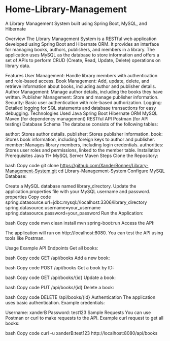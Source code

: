 # Home-Library-Management
A Library Management System built using Spring Boot, MySQL, and Hibernate

Overview
The Library Management System is a RESTful web application developed using Spring Boot and Hibernate ORM. It provides an interface for managing books, authors, publishers, and members in a library. The application uses MySQL as the database to store information and offers a set of APIs to perform CRUD (Create, Read, Update, Delete) operations on library data.

Features
User Management: Handle library members with authentication and role-based access.
Book Management: Add, update, delete, and retrieve information about books, including author and publisher details.
Author Management: Manage author details, including the books they have written.
Publisher Management: Store and manage publisher information.
Security: Basic user authentication with role-based authorization.
Logging: Detailed logging for SQL statements and database transactions for easy debugging.
Technologies Used
Java
Spring Boot
Hibernate ORM
MySQL
Maven (for dependency management)
RESTful API
Postman (for API testing)
Database Schema
The database consists of the following tables:

author: Stores author details.
publisher: Stores publisher information.
book: Stores book information, including foreign keys to author and publisher.
member: Manages library members, including login credentials.
authorities: Stores user roles and permissions, linked to the member table.
Installation
Prerequisites
Java 11+
MySQL Server
Maven
Steps
Clone the Repository:

bash
Copy code
git clone https://github.com/XanderBonner/Library-Management-System.git
cd Library-Management-System
Configure MySQL Database:

Create a MySQL database named library_directory.
Update the application.properties file with your MySQL username and password.
properties
Copy code
spring.datasource.url=jdbc:mysql://localhost:3306/library_directory
spring.datasource.username=your_username
spring.datasource.password=your_password
Run the Application:

bash
Copy code
mvn clean install
mvn spring-boot:run
Access the API:

The application will run on http://localhost:8080. You can test the API using tools like Postman.

Usage
Example API Endpoints
Get all books:

bash
Copy code
GET /api/books
Add a new book:

bash
Copy code
POST /api/books
Get a book by ID:

bash
Copy code
GET /api/books/{id}
Update a book:

bash
Copy code
PUT /api/books/{id}
Delete a book:

bash
Copy code
DELETE /api/books/{id}
Authentication
The application uses basic authentication. Example credentials:

Username: xanderB
Password: test123
Sample Requests
You can use Postman or curl to make requests to the API. Example curl request to get all books:

bash
Copy code
curl -u xanderB:test123 http://localhost:8080/api/books
